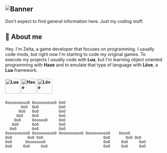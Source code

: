 ## ![Banner](https://i.imgur.com/9DoMUOS.png)

Don't expect to find general information here. Just my coding stuff.

## 🔷 About me
Hey. I'm Zelta, a game developer that focuses on programming.
I usually code mods, but right now I'm starting to code my original games.
To execute my projects I usually code with **Lua**, but I'm learning object oriented programming with **Haxe** and to emulate that type of language with **Löve**, a **Lua** framework.
<h4> <img title="Lua" src="https://upload.wikimedia.org/wikipedia/commons/thumb/c/cf/Lua-Logo.svg/1200px-Lua-Logo.svg.png" width="48"/> <img title="Haxe" src="https://cdn.jsdelivr.net/gh/devicons/devicon/icons/haxe/haxe-original.svg" width="48"/> <img title="Löve" src="https://i.ibb.co/ZB75fSm/descarga-1-removebg-preview-1.png" width="48"/> </h4>

```
OoooooooooO OoooooooooO OoO 
       OoO  OoO         OoO
      OoO   OoO         OoO
     OoO    OoO         OoO
    OoO     OoooooO     OoO
   OoO      OoO         OoO
  OoO       OoO         OoO
OoooooooooO OoooooooooO OoooooooooO OoooooooooO    OoooO                        OoO       OoO OoO                           OoO       OoO OoO                           OoO      OoooooooO                          OoO     OoO     OoO                         OoO     OoO     OoO                         OoO     OoO     OoO
```
   